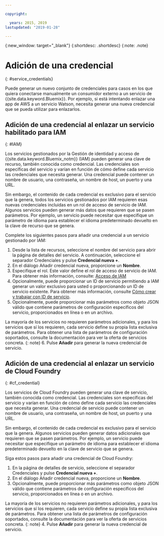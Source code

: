 ```yaml
---

copyright:

  years: 2015, 2019
lastupdated: "2019-01-28"

---
```


{:new_window: target="_blank"}
{:shortdesc: .shortdesc}
{:note: .note}


# Adición de una credencial
{: #service_credentials}

Puede generar un nuevo conjunto de credenciales para casos en los que quiera conectarse manualmente un consumidor externo a un servicio de {{site.data.keyword.Bluemix}}. Por ejemplo, si está intentando enlazar una app de AWS a un servicio Watson, necesita generar una nueva credencial que se pueda utilizar para enlazarlos.

## Adición de una credencial al enlazar un servicio habilitado para IAM
{: #IAM}

Los servicios gestionados por la Gestión de identidad y acceso de {{site.data.keyword.Bluemix_notm}} (IAM) pueden generar una clave de recurso, también conocida como credencial. Las credenciales son específicas del servicio y varían en función de cómo define cada servicio las credenciales que necesita generar. Una credencial puede contener un nombre de usuario, una contraseña, un nombre de host, un puerto y una URL.

Sin embargo, el contenido de cada credencial es exclusivo para el servicio que la genera, todos los servicios gestionados por IAM requieren esas nuevas credenciales incluidas en un rol de acceso de servicio de IAM. Algunos servicios pueden generar más datos que requieren que se pasen parámetros. Por ejemplo, un servicio puede necesitar que especifique un parámetro de idioma para establecer el idioma predeterminado devuelto en la clave de recurso que se genera.

Complete los siguientes pasos para añadir una credencial a un servicio gestionado por IAM:

1. Desde la lista de recursos, seleccione el nombre del servicio para abrir la página de detalles del servicio. A continuación, seleccione el separador Credenciales y pulse **Credencial nueva +**.
2. En el diálogo Añadir credencial nueva, proporcione un **Nombre**.
3. Especifique el rol. Este valor define el rol de acceso de servicio de IAM. Para obtener más información, consulte: [Acceso de IAM](/docs/iam?topic=iam-userroles)
4. Opcionalmente, puede proporcionar un ID de servicio permitiendo a IAM generar un valor exclusivo para usted o proporcionando un ID de servicio existente. Para obtener más información, consulte [Cómo crear y trabajar con ID de servicio](/docs/iam?topic=iam-serviceids).
5. Opcionalmente, puede proporcionar más parámetros como objeto JSON válido que contiene parámetros de configuración específicos del servicio, proporcionados en línea o en un archivo.

  La mayoría de los servicios no requieren parámetros adicionales, y para los servicios que sí los requieren, cada servicio define su propia lista exclusiva de parámetros. Para obtener una lista de parámetros de configuración soportados, consulte la documentación para ver la oferta de servicios concreta.
  {: note}
6. Pulse **Añadir** para generar la nueva credencial de servicio.

## Adición de una credencial al enlazar un servicio de Cloud Foundry
{: #cf_credential}

Los servicios de Cloud Foundry pueden generar una clave de servicio, también conocida como credencial. Las credenciales son específicas del servicio y varían en función de cómo define cada servicio las credenciales que necesita generar. Una credencial de servicio puede contener un nombre de usuario, una contraseña, un nombre de host, un puerto y una URL.

Sin embargo, el contenido de cada credencial es exclusivo para el servicio que la genera. Algunos servicios pueden generar datos adicionales que requieren que se pasen parámetros. Por ejemplo, un servicio puede necesitar que especifique un parámetro de idioma para establecer el idioma predeterminado devuelto en la clave de servicio que se genera.

Siga estos pasos para añadir una credencial de Cloud Foundry:

1. En la página de detalles de servicio, seleccione el separador Credenciales y pulse **Credencial nueva +**.
2. En el diálogo Añadir credencial nueva, proporcione un **Nombre**.
3. Opcionalmente, puede proporcionar más parámetros como objeto JSON válido que contiene parámetros de configuración específicos del servicio, proporcionados en línea o en un archivo.

  La mayoría de los servicios no requieren parámetros adicionales, y para los servicios que sí los requieren, cada servicio define su propia lista exclusiva de parámetros. Para obtener una lista de parámetros de configuración soportados, consulte la documentación para ver la oferta de servicios concreta.
  {: note}
4. Pulse **Añadir** para generar la nueva credencial de servicio.

